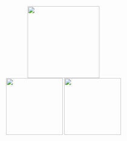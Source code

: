 <div align="center">
  <img height="190em" src="http://github-profile-summary-cards.vercel.app/api/cards/profile-details?username=jessicaarq&theme=radical"/> 
<div>
<div align="center">
  <img height="150em" src="http://github-profile-summary-cards.vercel.app/api/cards/repos-per-language?username=jessicaarq&theme=radical"/> 
  <img height="150em" src="https://github-readme-streak-stats.herokuapp.com/?user=jessicaarq&theme=radical&hide_border=true"/>
<div>
